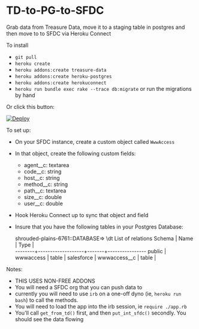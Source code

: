 # TD-to-PG-to-SFDC
Grab data from Treasure Data, move it to a staging table in postgres and then move to to SFDC via Heroku Connect

To install 

* ``git pull``
* ``heroku create``
* ``heroku addons:create treasure-data``
* ``heroku addons:create heroku-postgres``
* ``heroku addons:create herokuconnect``
* ``heroku run bundle exec rake --trace db:migrate`` or run the migrations by hand

Or click this button:

[![Deploy](https://www.herokucdn.com/deploy/button.png)](https://heroku.com/deploy)

To set up:

* On your SFDC instance, create a custom object called ```WwwAccess```
* In that object, create the following custom fields:
  * agent__c:  textarea
  * code__c: string
  * host__c: string
  * method__c: string
  * path__c: textarea
  * size__c: double
  * user__c: double
* Hook Heroku Connect up to sync that object and field
* Insure that you have the following tables in your Postgres Database:

    
    shrouded-plains-6761::DATABASE=> \dt 
                      List of relations
     Schema |       Name        | Type  |           
    --------+-------------------+-------+----------------
     public             | wwwaccess               | table | 
     salesforce         | wwwaccess__c            | table | 
    

Notes:

* THIS USES NON-FREE ADDONS
* You will need a SFDC org that you can push data to
* currently you will need to use ```irb``` on a one-off dyno (ie, ```heroku run bash```) to call the methods.
* You will need to load the app into the irb session, ie ```require ./app.rb```
* You'll call ```get_from_td()``` first, and then ```put_int_sfdc()``` secondly. You should see the data flowing